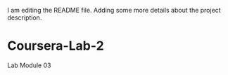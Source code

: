 I am editing the README file. Adding some more details about the project description.

# Coursera-Lab-2
Lab Module 03
